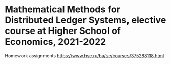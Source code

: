 # Mathematical Methods for Distributed Ledger Systems, elective course at Higher School of Economics, 2021-2022

Homework assignments
https://www.hse.ru/ba/se/courses/375288118.html
